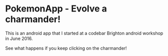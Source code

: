 # PokemonApp - Evolve a charmander!

This is an android app that I started at a codebar Brighton android workshop in June 2016. 

See what happens if you keep clicking on the charmander!
